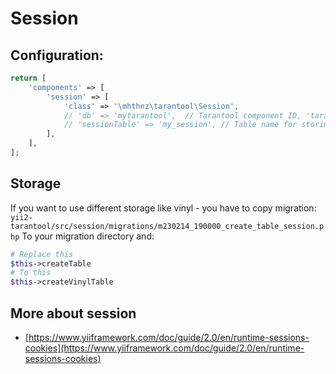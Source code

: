 Session
======================================

Configuration:
-----------------
```php 
return [
    'components' => [
        'session' => [
            'class' => '\mhthnz\tarantool\Session',
            // 'db' => 'mytarantool',  // Tarantool component ID, 'tarantool' by default
            // 'sessionTable' => 'my_session', // Table name for storing session data. '{{%session}}' by default
        ],
    ],
];
```

Storage
----------------------
If you want to use different storage like vinyl - you have to copy migration:
`yii2-tarantool/src/session/migrations/m230214_190000_create_table_session.php`
To your migration directory and:
```php 
# Replace this
$this->createTable
# To this
$this->createVinylTable
```

More about session
----------------
- [https://www.yiiframework.com/doc/guide/2.0/en/runtime-sessions-cookies](https://www.yiiframework.com/doc/guide/2.0/en/runtime-sessions-cookies)
